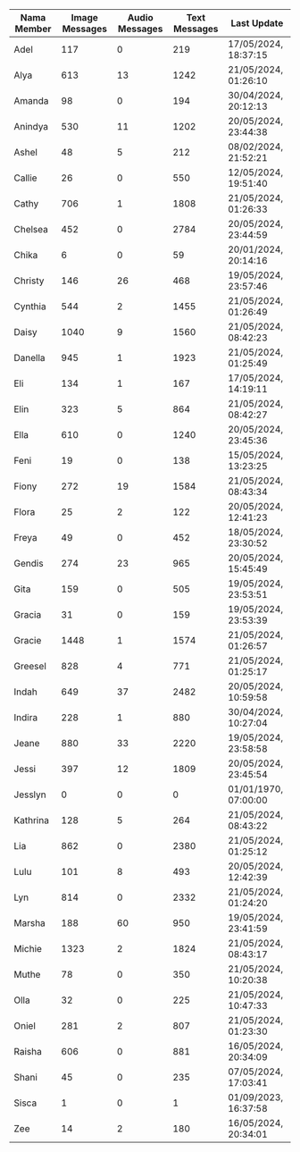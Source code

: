 | Nama Member | Image Messages | Audio Messages | Text Messages | Last Update |
| ------ | -------------- | -------------- | ------------- | ------------ |
| Adel | 117 | 0 | 219 | 17/05/2024, 18:37:15 |
| Alya | 613 | 13 | 1242 | 21/05/2024, 01:26:10 |
| Amanda | 98 | 0 | 194 | 30/04/2024, 20:12:13 |
| Anindya | 530 | 11 | 1202 | 20/05/2024, 23:44:38 |
| Ashel | 48 | 5 | 212 | 08/02/2024, 21:52:21 |
| Callie | 26 | 0 | 550 | 12/05/2024, 19:51:40 |
| Cathy | 706 | 1 | 1808 | 21/05/2024, 01:26:33 |
| Chelsea | 452 | 0 | 2784 | 20/05/2024, 23:44:59 |
| Chika | 6 | 0 | 59 | 20/01/2024, 20:14:16 |
| Christy | 146 | 26 | 468 | 19/05/2024, 23:57:46 |
| Cynthia | 544 | 2 | 1455 | 21/05/2024, 01:26:49 |
| Daisy | 1040 | 9 | 1560 | 21/05/2024, 08:42:23 |
| Danella | 945 | 1 | 1923 | 21/05/2024, 01:25:49 |
| Eli | 134 | 1 | 167 | 17/05/2024, 14:19:11 |
| Elin | 323 | 5 | 864 | 21/05/2024, 08:42:27 |
| Ella | 610 | 0 | 1240 | 20/05/2024, 23:45:36 |
| Feni | 19 | 0 | 138 | 15/05/2024, 13:23:25 |
| Fiony | 272 | 19 | 1584 | 21/05/2024, 08:43:34 |
| Flora | 25 | 2 | 122 | 20/05/2024, 12:41:23 |
| Freya | 49 | 0 | 452 | 18/05/2024, 23:30:52 |
| Gendis | 274 | 23 | 965 | 20/05/2024, 15:45:49 |
| Gita | 159 | 0 | 505 | 19/05/2024, 23:53:51 |
| Gracia | 31 | 0 | 159 | 19/05/2024, 23:53:39 |
| Gracie | 1448 | 1 | 1574 | 21/05/2024, 01:26:57 |
| Greesel | 828 | 4 | 771 | 21/05/2024, 01:25:17 |
| Indah | 649 | 37 | 2482 | 20/05/2024, 10:59:58 |
| Indira | 228 | 1 | 880 | 30/04/2024, 10:27:04 |
| Jeane | 880 | 33 | 2220 | 19/05/2024, 23:58:58 |
| Jessi | 397 | 12 | 1809 | 20/05/2024, 23:45:54 |
| Jesslyn | 0 | 0 | 0 | 01/01/1970, 07:00:00 |
| Kathrina | 128 | 5 | 264 | 21/05/2024, 08:43:22 |
| Lia | 862 | 0 | 2380 | 21/05/2024, 01:25:12 |
| Lulu | 101 | 8 | 493 | 20/05/2024, 12:42:39 |
| Lyn | 814 | 0 | 2332 | 21/05/2024, 01:24:20 |
| Marsha | 188 | 60 | 950 | 19/05/2024, 23:41:59 |
| Michie | 1323 | 2 | 1824 | 21/05/2024, 08:43:17 |
| Muthe | 78 | 0 | 350 | 21/05/2024, 10:20:38 |
| Olla | 32 | 0 | 225 | 21/05/2024, 10:47:33 |
| Oniel | 281 | 2 | 807 | 21/05/2024, 01:23:30 |
| Raisha | 606 | 0 | 881 | 16/05/2024, 20:34:09 |
| Shani | 45 | 0 | 235 | 07/05/2024, 17:03:41 |
| Sisca | 1 | 0 | 1 | 01/09/2023, 16:37:58 |
| Zee | 14 | 2 | 180 | 16/05/2024, 20:34:01 |
